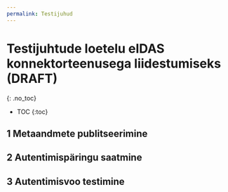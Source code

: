 ```yaml
---
permalink: Testijuhud
---
```


# Testijuhtude loetelu eIDAS konnektorteenusega liidestumiseks (DRAFT)
{: .no_toc}

- TOC
{:toc}

## 1 Metaandmete publitseerimine


## 2 Autentimispäringu saatmine


## 3 Autentimisvoo testimine
